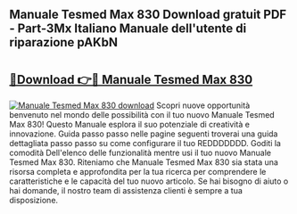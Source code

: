 ## Manuale Tesmed Max 830 Download gratuit PDF - Part-3Mx Italiano Manuale dell'utente di riparazione pAKbN

# <h2><a href="http://dfb1izv.blite.top/?on=Manuale+Tesmed+Max+830">🔗Download 👉🔴 Manuale Tesmed Max 830</a></h2>

[![Manuale Tesmed Max 830 download](https://i.imgur.com/lujVjoI.png)](http://dfb1izv.blite.top/?on=Manuale+Tesmed+Max+830)
Scopri nuove opportunità benvenuto nel mondo delle possibilità con il tuo nuovo Manuale Tesmed Max 830! Questo Manuale esplora il suo potenziale di creatività e innovazione. Guida passo passo nelle pagine seguenti troverai una guida dettagliata passo passo su come configurare il tuo REDDDDDDD. Goditi la comodità Dell'elenco delle funzionalità mentre usi il tuo nuovo Manuale Tesmed Max 830. Riteniamo che Manuale Tesmed Max 830 sia stata una risorsa completa e approfondita per la tua ricerca per comprendere le caratteristiche e le capacità del tuo nuovo articolo. Se hai bisogno di aiuto o hai domande, il nostro team di assistenza clienti è sempre a tua disposizione.
